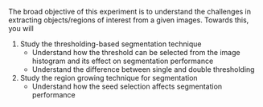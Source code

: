 The broad objective of this experiment is to understand the challenges in extracting objects/regions of interest from a given images. Towards this, you will

1. Study the thresholding-based segmentation technique
   - Understand how the threshold can be selected from the image histogram and its effect on segmentation performance
   - Understand the difference between single and double thresholding
2. Study the region growing technique for segmentation
   - Understand how the seed selection affects segmentation performance
	